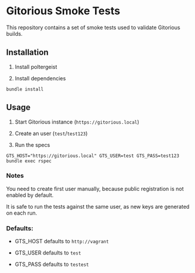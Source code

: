 # Gitorious Smoke Tests

This repository contains a set of smoke tests used to validate Gitorious builds.

## Installation

1. Install poltergeist

2. Install dependencies
```
bundle install
```

## Usage

1. Start Gitorious instance (`https://gitorious.local`)

2. Create an user (`test`/`test123`)

3. Run the specs
```
GTS_HOST="https://gitorious.local" GTS_USER=test GTS_PASS=test123 bundle exec rspec
```

### Notes

You need to create first user manually, because public registration is not enabled by default.

It is safe to run the tests against the same user, as new keys are generated on each run.

### Defaults:

 * GTS_HOST defaults to `http://vagrant`

 * GTS_USER defaults to `test`

 * GTS_PASS defaults to `testest`

